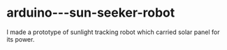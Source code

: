 # arduino---sun-seeker-robot
I made a prototype of sunlight tracking robot which carried solar panel for its power. 
